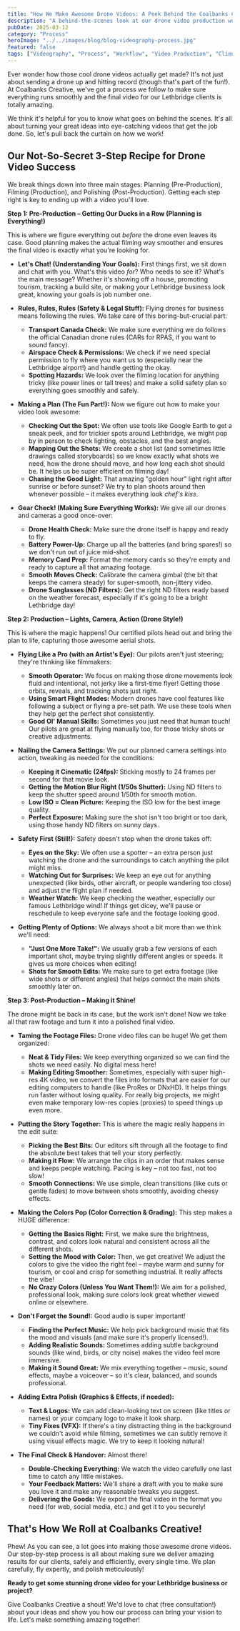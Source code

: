 ```yaml
---
title: "How We Make Awesome Drone Videos: A Peek Behind the Coalbanks Creative Curtain!"
description: "A behind-the-scenes look at our drone video production workflow, ensuring a smooth process and exceptional results for your project."
pubDate: 2025-03-12
category: "Process"
heroImage: "../../images/blog/blog-videography-process.jpg"
featured: false
tags: ["Videography", "Process", "Workflow", "Video Production", "Client Collaboration"]
---
```


Ever wonder how those cool drone videos actually get made? It's not just about sending a drone up and hitting record (though that's part of the fun!). At Coalbanks Creative, we've got a process we follow to make sure everything runs smoothly and the final video for our Lethbridge clients is totally amazing.

We think it's helpful for you to know what goes on behind the scenes. It's all about turning your great ideas into eye-catching videos that get the job done. So, let's pull back the curtain on how we work!

## Our Not-So-Secret 3-Step Recipe for Drone Video Success

We break things down into three main stages: Planning (Pre-Production), Filming (Production), and Polishing (Post-Production). Getting each step right is key to ending up with a video you'll love.

**Step 1: Pre-Production – Getting Our Ducks in a Row (Planning is Everything!)**

This is where we figure everything out *before* the drone even leaves its case. Good planning makes the actual filming way smoother and ensures the final video is exactly what you're looking for.

*   **Let's Chat! (Understanding Your Goals):** First things first, we sit down and chat with you. What's this video *for*? Who needs to see it? What's the main message? Whether it's showing off a house, promoting tourism, tracking a build site, or making your Lethbridge business look great, knowing your goals is job number one.

*   **Rules, Rules, Rules (Safety & Legal Stuff):** Flying drones for business means following the rules. We take care of this boring-but-crucial part:
    *   **Transport Canada Check:** We make sure everything we do follows the official Canadian drone rules (CARs for RPAS, if you want to sound fancy).
    *   **Airspace Check & Permissions:** We check if we need special permission to fly where you want us to (especially near the Lethbridge airport!) and handle getting the okay.
    *   **Spotting Hazards:** We look over the filming location for anything tricky (like power lines or tall trees) and make a solid safety plan so everything goes smoothly and safely.

*   **Making a Plan (The Fun Part!):** Now we figure out how to make your video look awesome:
    *   **Checking Out the Spot:** We often use tools like Google Earth to get a sneak peek, and for trickier spots around Lethbridge, we might pop by in person to check lighting, obstacles, and the best angles.
    *   **Mapping Out the Shots:** We create a shot list (and sometimes little drawings called storyboards) so we know exactly what shots we need, how the drone should move, and how long each shot should be. It helps us be super efficient on filming day!
    *   **Chasing the Good Light:** That amazing "golden hour" light right after sunrise or before sunset? We try to plan shoots around then whenever possible – it makes everything look *chef's kiss*.

*   **Gear Check! (Making Sure Everything Works):** We give all our drones and cameras a good once-over:
    *   **Drone Health Check:** Make sure the drone itself is happy and ready to fly.
    *   **Battery Power-Up:** Charge up all the batteries (and bring spares!) so we don't run out of juice mid-shot.
    *   **Memory Card Prep:** Format the memory cards so they're empty and ready to capture all that amazing footage.
    *   **Smooth Moves Check:** Calibrate the camera gimbal (the bit that keeps the camera steady) for super-smooth, non-jittery video.
    *   **Drone Sunglasses (ND Filters):** Get the right ND filters ready based on the weather forecast, especially if it's going to be a bright Lethbridge day!

**Step 2: Production – Lights, Camera, Action (Drone Style!)**

This is where the magic happens! Our certified pilots head out and bring the plan to life, capturing those awesome aerial shots.

*   **Flying Like a Pro (with an Artist's Eye):** Our pilots aren't just steering; they're thinking like filmmakers:
    *   **Smooth Operator:** We focus on making those drone movements look fluid and intentional, not jerky like a first-time flyer! Getting those orbits, reveals, and tracking shots just right.
    *   **Using Smart Flight Modes:** Modern drones have cool features like following a subject or flying a pre-set path. We use these tools when they help get the perfect shot consistently.
    *   **Good Ol' Manual Skills:** Sometimes you just need that human touch! Our pilots are great at flying manually too, for those tricky shots or creative adjustments.

*   **Nailing the Camera Settings:** We put our planned camera settings into action, tweaking as needed for the conditions:
    *   **Keeping it Cinematic (24fps):** Sticking mostly to 24 frames per second for that movie look.
    *   **Getting the Motion Blur Right (1/50s Shutter):** Using ND filters to keep the shutter speed around 1/50th for smooth motion.
    *   **Low ISO = Clean Picture:** Keeping the ISO low for the best image quality.
    *   **Perfect Exposure:** Making sure the shot isn't too bright or too dark, using those handy ND filters on sunny days.

*   **Safety First (Still!):** Safety doesn't stop when the drone takes off:
    *   **Eyes on the Sky:** We often use a spotter – an extra person just watching the drone and the surroundings to catch anything the pilot might miss.
    *   **Watching Out for Surprises:** We keep an eye out for anything unexpected (like birds, other aircraft, or people wandering too close) and adjust the flight plan if needed.
    *   **Weather Watch:** We keep checking the weather, especially our famous Lethbridge wind! If things get dicey, we'll pause or reschedule to keep everyone safe and the footage looking good.

*   **Getting Plenty of Options:** We always shoot a bit more than we think we'll need:
    *   **"Just One More Take!":** We usually grab a few versions of each important shot, maybe trying slightly different angles or speeds. It gives us more choices when editing!
    *   **Shots for Smooth Edits:** We make sure to get extra footage (like wide shots or different angles) that helps connect the main shots smoothly later on.

**Step 3: Post-Production – Making it Shine!**

The drone might be back in its case, but the work isn't done! Now we take all that raw footage and turn it into a polished final video.

*   **Taming the Footage Files:** Drone video files can be huge! We get them organized:
    *   **Neat & Tidy Files:** We keep everything organized so we can find the shots we need easily. No digital mess here!
    *   **Making Editing Smoother:** Sometimes, especially with super high-res 4K video, we convert the files into formats that are easier for our editing computers to handle (like ProRes or DNxHD). It helps things run faster without losing quality. For really big projects, we might even make temporary low-res copies (proxies) to speed things up even more.

*   **Putting the Story Together:** This is where the magic really happens in the edit suite:
    *   **Picking the Best Bits:** Our editors sift through all the footage to find the absolute best takes that tell your story perfectly.
    *   **Making it Flow:** We arrange the clips in an order that makes sense and keeps people watching. Pacing is key – not too fast, not too slow!
    *   **Smooth Connections:** We use simple, clean transitions (like cuts or gentle fades) to move between shots smoothly, avoiding cheesy effects.

*   **Making the Colors Pop (Color Correction & Grading):** This step makes a HUGE difference:
    *   **Getting the Basics Right:** First, we make sure the brightness, contrast, and colors look natural and consistent across all the different shots.
    *   **Setting the Mood with Color:** Then, we get creative! We adjust the colors to give the video the right feel – maybe warm and sunny for tourism, or cool and crisp for something industrial. It really affects the vibe!
    *   **No Crazy Colors (Unless You Want Them!):** We aim for a polished, professional look, making sure colors look great whether viewed online or elsewhere.

*   **Don't Forget the Sound!:** Good audio is super important!
    *   **Finding the Perfect Music:** We help pick background music that fits the mood and visuals (and make sure it's properly licensed!).
    *   **Adding Realistic Sounds:** Sometimes adding subtle background sounds (like wind, birds, or city noise) makes the video feel more immersive.
    *   **Making it Sound Great:** We mix everything together – music, sound effects, maybe a voiceover – so it's clear, balanced, and sounds professional.

*   **Adding Extra Polish (Graphics & Effects, if needed):**
    *   **Text & Logos:** We can add clean-looking text on screen (like titles or names) or your company logo to make it look sharp.
    *   **Tiny Fixes (VFX):** If there's a tiny distracting thing in the background we couldn't avoid while filming, sometimes we can subtly remove it using visual effects magic. We try to keep it looking natural!

*   **The Final Check & Handover:** Almost there!
    *   **Double-Checking Everything:** We watch the video carefully one last time to catch any little mistakes.
    *   **Your Feedback Matters:** We'll share a draft with you to make sure you love it and make any reasonable tweaks you suggest.
    *   **Delivering the Goods:** We export the final video in the format you need (for web, social media, etc.) and get it to you securely!

## That's How We Roll at Coalbanks Creative!

Phew! As you can see, a lot goes into making those awesome drone videos. Our step-by-step process is all about making sure we deliver amazing results for our clients, safely and efficiently, every single time. We plan carefully, fly expertly, and polish meticulously!

**Ready to get some stunning drone video for your Lethbridge business or project?**

Give Coalbanks Creative a shout! We'd love to chat (free consultation!) about your ideas and show you how our process can bring your vision to life. Let's make something amazing together!
